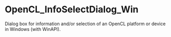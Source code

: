 # OpenCL_InfoSelectDialog_Win
Dialog box for information and/or selection of an OpenCL platform or device in Windows (with WinAPI).
